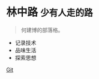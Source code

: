 
<!-- _coverpage.md -->


# 林中路 <small>少有人走的路</small>

> 何建博的部落格。

- 记录技术
- 品味生活
- 探索思想

[Git](https://github.com/hjb2722404/)